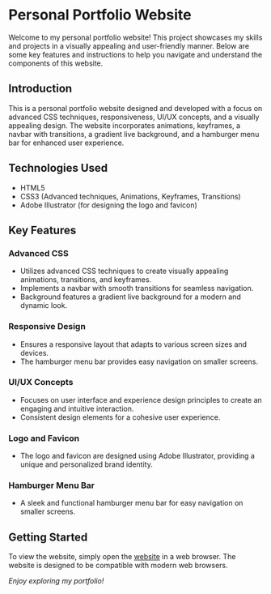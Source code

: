 # Personal Portfolio Website
Welcome to my personal portfolio website! This project showcases my skills and projects in a visually appealing and user-friendly manner. Below are some key features and instructions to help you navigate and understand the components of this website.

## Introduction
This is a personal portfolio website designed and developed with a focus on advanced CSS techniques, responsiveness, UI/UX concepts, and a visually appealing design. The website incorporates animations, keyframes, a navbar with transitions, a gradient live background, and a hamburger menu bar for enhanced user experience.

## Technologies Used
- HTML5
- CSS3 (Advanced techniques, Animations, Keyframes, Transitions)
- Adobe Illustrator (for designing the logo and favicon)

## Key Features
### Advanced CSS
- Utilizes advanced CSS techniques to create visually appealing animations, transitions, and keyframes.
- Implements a navbar with smooth transitions for seamless navigation.
- Background features a gradient live background for a modern and dynamic look.

### Responsive Design
- Ensures a responsive layout that adapts to various screen sizes and devices.
- The hamburger menu bar provides easy navigation on smaller screens.

### UI/UX Concepts
- Focuses on user interface and experience design principles to create an engaging and intuitive interaction.
- Consistent design elements for a cohesive user experience.

### Logo and Favicon
- The logo and favicon are designed using Adobe Illustrator, providing a unique and personalized brand identity.

### Hamburger Menu Bar
- A sleek and functional hamburger menu bar for easy navigation on smaller screens.

## Getting Started
To view the website, simply open the [website](https://elli-min186.github.io/my_portfolio_website) in a web browser. The website is designed to be compatible with modern web browsers.

*Enjoy exploring my portfolio!*
